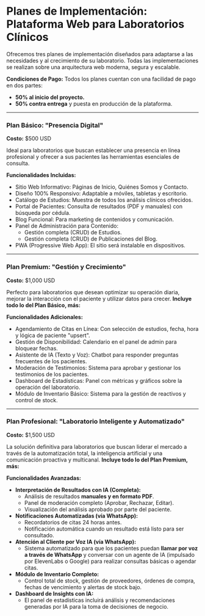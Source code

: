 # Planes de Implementación: Plataforma Web para Laboratorios Clínicos

Ofrecemos tres planes de implementación diseñados para adaptarse a las necesidades y al crecimiento de su laboratorio. Todas las implementaciones se realizan sobre una arquitectura web moderna, segura y escalable.

**Condiciones de Pago:**
Todos los planes cuentan con una facilidad de pago en dos partes:
*   **50% al inicio del proyecto.**
*   **50% contra entrega** y puesta en producción de la plataforma.

---

### **Plan Básico: "Presencia Digital"**
**Costo:** $500 USD

Ideal para laboratorios que buscan establecer una presencia en línea profesional y ofrecer a sus pacientes las herramientas esenciales de consulta.

**Funcionalidades Incluidas:**
*   Sitio Web Informativo: Páginas de Inicio, Quiénes Somos y Contacto.
*   Diseño 100% Responsivo: Adaptable a móviles, tabletas y escritorio.
*   Catálogo de Estudios: Muestra de todos los análisis clínicos ofrecidos.
*   Portal de Pacientes: Consulta de resultados (PDF y manuales) con búsqueda por cédula.
*   Blog Funcional: Para marketing de contenidos y comunicación.
*   Panel de Administración para Contenido:
    *   Gestión completa (CRUD) de Estudios.
    *   Gestión completa (CRUD) de Publicaciones del Blog.
*   PWA (Progressive Web App): El sitio será instalable en dispositivos.

---

### **Plan Premium: "Gestión y Crecimiento"**
**Costo:** $1,000 USD

Perfecto para laboratorios que desean optimizar su operación diaria, mejorar la interacción con el paciente y utilizar datos para crecer. **Incluye todo lo del Plan Básico, más:**

**Funcionalidades Adicionales:**
*   Agendamiento de Citas en Línea: Con selección de estudios, fecha, hora y lógica de paciente "upsert".
*   Gestión de Disponibilidad: Calendario en el panel de admin para bloquear fechas.
*   Asistente de IA (Texto y Voz): Chatbot para responder preguntas frecuentes de los pacientes.
*   Moderación de Testimonios: Sistema para aprobar y gestionar los testimonios de los pacientes.
*   Dashboard de Estadísticas: Panel con métricas y gráficos sobre la operación del laboratorio.
*   Módulo de Inventario Básico: Sistema para la gestión de reactivos y control de stock.

---

### **Plan Profesional: "Laboratorio Inteligente y Automatizado"**
**Costo:** $1,500 USD

La solución definitiva para laboratorios que buscan liderar el mercado a través de la automatización total, la inteligencia artificial y una comunicación proactiva y multicanal. **Incluye todo lo del Plan Premium, más:**

**Funcionalidades Avanzadas:**
*   **Interpretación de Resultados con IA (Completa):**
    *   Análisis de resultados **manuales y en formato PDF**.
    *   Panel de moderación completo (Aprobar, Rechazar, Editar).
    *   Visualización del análisis aprobado por parte del paciente.
*   **Notificaciones Automatizadas (vía WhatsApp):**
    *   Recordatorios de citas 24 horas antes.
    *   Notificación automática cuando un resultado está listo para ser consultado.
*   **Atención al Cliente por Voz IA (vía WhatsApp):**
    *   Sistema automatizado para que los pacientes puedan **llamar por voz a través de WhatsApp** y conversar con un agente de IA (impulsado por ElevenLabs o Google) para realizar consultas básicas o agendar citas.
*   **Módulo de Inventario Completo:**
    *   Control total de stock, gestión de proveedores, órdenes de compra, fechas de vencimiento y alertas de stock bajo.
*   **Dashboard de Insights con IA:**
    *   El panel de estadísticas incluirá análisis y recomendaciones generadas por IA para la toma de decisiones de negocio.
